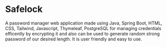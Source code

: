 # Safelock
 A password manager web application made using Java, Spring Boot, HTML, CSS, Tailwind, Javascript, Thymeleaf, PostgreSQL for managing credentials efficently by encrypting it and also can be used to generate random strong password of our desired length. It is user friendly and easy to use.
